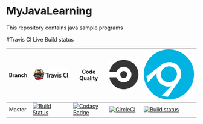 # MyJavaLearning

This repository contains java sample programs


#Travis CI Live Build status

Branch|[![Travis CI logo](TravisCI.png)](https://travis-ci.org)|Code Quality|[![Circle CI logo](CircleCI.png)](https://circleci.com/)|[![Appveyor](Appveyor_ci.png)](https://ci.appveyor.com)
---|---|---|---|---
Master|[![Build Status](https://travis-ci.org/hemanth22/MyJavaLearning.svg?branch=master)](https://travis-ci.org/hemanth22/MyJavaLearning)|[![Codacy Badge](https://api.codacy.com/project/badge/Grade/a176f8227ac347f8a98595a97b00b27c)](https://www.codacy.com/app/hemanth22hemu/MyJavaLearning?utm_source=github.com&amp;utm_medium=referral&amp;utm_content=hemanth22/MyJavaLearning&amp;utm_campaign=Badge_Grade)|[![CircleCI](https://circleci.com/gh/hemanth22/CSVToCustomDSV/tree/master.svg?style=svg)](https://circleci.com/gh/hemanth22/CSVToCustomDSV/tree/master)|[![Build status](https://ci.appveyor.com/api/projects/status/sisojwxbs497gpub/branch/master?svg=true)](https://ci.appveyor.com/project/hemanth22/myjavalearning/branch/master)
